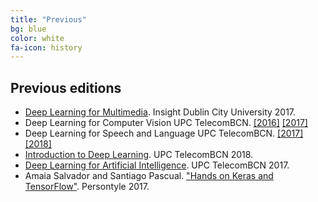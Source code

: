 ```yaml
---
title: "Previous"
bg: blue
color: white
fa-icon: history
---
```


## Previous editions

* [Deep Learning for Multimedia][DLMM2017]. Insight Dublin City University 2017.
* Deep Learning for Computer Vision UPC TelecomBCN. [[2016]][DLCV2016] [[2017]][DLCV2017]
* Deep Learning for Speech and Language UPC TelecomBCN. [[2017]][DLSL2017] [[2018]][DLSL2018]
* [Introduction to Deep Learning][IDL2018]. UPC TelecomBCN 2018.
* [Deep Learning for Artificial Intelligence][DLAI2017]. UPC TelecomBCN 2017.
* Amaia Salvador and Santiago Pascual. ["Hands on Keras and TensorFlow"][Persontyle2017]. Persontyle 2017.


[DLCV2016]: http://imatge-upc.github.io/telecombcn-2016-dlcv/
[DLCV2017]: https://telecombcn-dl.github.io/2017-dlcv/
[DLSL2017]: https://telecombcn-dl.github.io/2017-dlsl/
[DLSL2018]: https://telecombcn-dl.github.io/2018-dlsl/
[DLMM2017]: https://telecombcn-dl.github.io/dlmm-2017-dcu/
[IDL2018]: https://telecombcn-dl.github.io/2018-idl/
[DLAI2017]: https://telecombcn-dl.github.io/2017-dlai/
[Persontyle2017]: https://github.com/telecombcn-dl/2017-persontyle
